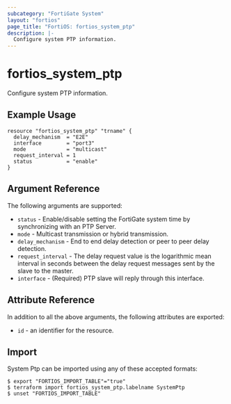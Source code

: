 ```yaml
---
subcategory: "FortiGate System"
layout: "fortios"
page_title: "FortiOS: fortios_system_ptp"
description: |-
  Configure system PTP information.
---
```


# fortios_system_ptp
Configure system PTP information.

## Example Usage

```hcl
resource "fortios_system_ptp" "trname" {
  delay_mechanism  = "E2E"
  interface        = "port3"
  mode             = "multicast"
  request_interval = 1
  status           = "enable"
}
```

## Argument Reference

The following arguments are supported:

* `status` - Enable/disable setting the FortiGate system time by synchronizing with an PTP Server.
* `mode` - Multicast transmission or hybrid transmission.
* `delay_mechanism` - End to end delay detection or peer to peer delay detection.
* `request_interval` - The delay request value is the logarithmic mean interval in seconds between the delay request messages sent by the slave to the master.
* `interface` - (Required) PTP slave will reply through this interface.


## Attribute Reference

In addition to all the above arguments, the following attributes are exported:
* `id` - an identifier for the resource.

## Import

System Ptp can be imported using any of these accepted formats:
```
$ export "FORTIOS_IMPORT_TABLE"="true"
$ terraform import fortios_system_ptp.labelname SystemPtp
$ unset "FORTIOS_IMPORT_TABLE"
```
